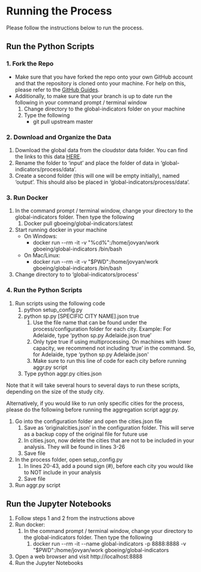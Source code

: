 # Running the Process
Please follow the instructions below to run the process. 

## Run the Python Scripts

### 1. Fork the Repo
- Make sure that you have forked the repo onto your own GitHub account and that the repository is cloned onto your machine. For help on this, please refer to the [GitHub Guides](https://guides.github.com/). 
- Additionally, to make sure that your branch is up to date run the following in your command prompt / terminal window
    1. Change directory to the global-indicators folder on your machine
    1. Type the following
        - git pull upstream master
        
### 2. Download and Organize the Data
1.  Download the global data from the cloudstor data folder. You can find the links to this data [HERE](https://docs.google.com/document/d/1NnV3g8uj0OnOQFkFIR5IbT60HO2PiF3SLoZpUUTL3B0/edit?ts=5ecc5e75).
1.  Rename the folder to ‘input’ and place the folder of data in ‘global-indicators/process/data’. 
1.  Create a second folder (this will one will be empty initially), named ‘output’. This should also be placed in ‘global-indicators/process/data’.

### 3. Run Docker
1.  In the command prompt / terminal window, change your directory to the global-indicators folder. Then type the following
    1.  Docker pull gboeing/global-indicators:latest
1.  Start running docker in your machine
    - On Windows:
        - docker run --rm -it -v "%cd%":/home/jovyan/work gboeing/global-indicators /bin/bash
    - On Mac/Linux:
        - docker run --rm -it -v "$PWD":/home/jovyan/work gboeing/global-indicators /bin/bash
1. Change directory to to ‘global-indicators/process’

### 4. Run the Python Scripts 
1.  Run scripts using the following code
    1.  python setup_config.py
    1.  python sp.py [SPECIFIC CITY NAME].json true
        1.  Use the file name that can be found under the process/configuration folder for each city. Example: For Adelaide, type ‘python sp.py Adelaide.json true’
        1.  Only type true if using multiprocessing. On machines with lower capacity, we recommend not including ‘true’ in the command. So, for Adelaide, type ‘python sp.py Adelaide.json'
        1.  Make sure to run this line of code for each city before running aggr.py script
    1.  Type python aggr.py cities.json

Note that it will take several hours to several days to run these scripts, depending on the size of the study city. 

Alternatively, if you would like to run only specific cities for the process, please do the following before running the aggregation script aggr.py. 
1.  Go into the configuration folder and open the cities.json file
    1.  Save as ‘originalcities.json’ in the configuration folder. This will serve as a backup copy of the original file for future use
    1.  In cities.json, now delete the cities that are not to be included in your analysis. They will be found in lines 3-26
    1.  Save file
1.  In the process folder, open setup_config.py
    1.  In lines 20-43, add a pound sign (#), before each city you would like to NOT include in your analysis
    1.  Save file
1.  Run aggr.py script

## Run the Jupyter Notebooks

1. Follow steps 1 and 2 from the instructions above
1. Run docker:
    1. In the command prompt / terminal window, change your directory to the global-indicators folder. Then type the following
        1. docker run --rm -it --name global-indicators -p 8888:8888 -v "$PWD":/home/jovyan/work gboeing/global-indicators
1. Open a web browser and visit http://localhost:8888
1. Run the Jupyter Notebooks

